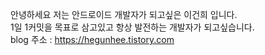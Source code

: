 안녕하세요 저는 안드로이드 개발자가 되고싶은 이건희 입니다.  
1일 1커밋을 목표로 삼고있고 항상 발전하는 개발자가 되고싶습니다.  
blog 주소 : https://hegunhee.tistory.com  

